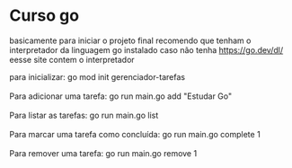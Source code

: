 # Curso go


basicamente para iniciar o projeto final recomendo que tenham o interpretador da linguagem go instalado caso não tenha https://go.dev/dl/ eesse site contem o interpretador

para inicializar: go mod init gerenciador-tarefas <br><br>
Para adicionar uma tarefa: go run main.go add "Estudar Go"<br><br>
Para listar as tarefas: go run main.go list<br><br>
Para marcar uma tarefa como concluída: go run main.go complete 1<br><br>
Para remover uma tarefa: go run main.go remove 1


